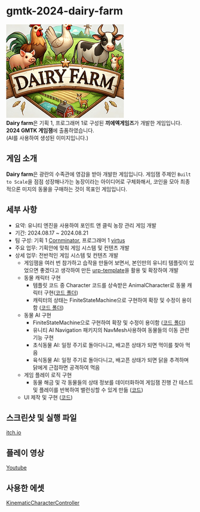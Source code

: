 # gmtk-2024-dairy-farm
![1](https://github.com/virtus2/gmtk-2024-dairy-farm/blob/main/thumbnail.png)  
**Dairy farm**은 기획 1, 프로그래머 1로 구성된 **끼에엑게임즈**가 개발한 게임입니다. **2024 GMTK 게임잼**에 출품하였습니다.  
(AI를 사용하여 생성된 이미지입니다.)  

## 게임 소개
**Dairy farm**은 광란의 수족관에 영감을 받아 개발한 게임입니다. 게임잼 주제인 `Built to Scale`을 점점 성장해나가는 농장이라는 아이디어로 구체화해서, 코인을 모아 최종적으론 미지의 동물을 구매하는 것이 목표인 게임입니다.

## 세부 사항
- 요약: 유니티 엔진을 사용하여 포인트 앤 클릭 농장 관리 게임 개발
- 기간: 2024.08.17 ~ 2024.08.21
- 팀 구성: 기획 1 [Cornminator](https://github.com/cornminator), 프로그래머 1 [virtus](https://github.com/virtus2)
- 주요 업무: 기획안에 맞춰 게임 시스템 및 컨텐츠 개발
- 상세 업무: 전반적인 게임 시스템 및 컨텐츠 개발
    - 게임잼을 여러 번 참가하고 습작을 만들어 보면서, 본인만의 유니티 템플릿이 있었으면 좋겠다고 생각하여 만든 [urp-template](https://github.com/virtus2/urp-template)을 활용 및 확장하여 개발
    - 동물 캐릭터 구현
         - 템플릿 코드 중 Character 코드를 상속받은 AnimalCharacter로 동물 캐릭터 구현([코드 폴더](https://github.com/virtus2/gmtk-2024-dairy-farm/tree/main/Assets/Scripts/Character))
         - 캐릭터의 상태는 FiniteStateMachine으로 구현하여 확장 및 수정이 용이함 ([코드 폴더](https://github.com/virtus2/gmtk-2024-dairy-farm/tree/main/Assets/Scripts/Character/States))
    - 동물 AI 구현
         - FiniteStateMachine으로 구현하여 확장 및 수정이 용이함 ([코드 폴더](https://github.com/virtus2/gmtk-2024-dairy-farm/tree/main/Assets/Scripts/AI/States))
         - 유니티 AI Navigation 패키지의 NavMesh사용하여 동물들의 이동 관련 기능 구현
         - 초식동물 AI: 일정 주기로 돌아다니고, 배고픈 상태가 되면 먹이를 찾아 먹음
         - 육식동물 AI: 일정 주기로 돌아다니고, 배고픈 상태가 되면 닭을 추격하며 닭에게 근접하면 공격하여 먹음
    - 게임 플레이 로직 구현
         - 동물 해금 및 각 동물들의 상태 정보를 데이터화하여 게임잼 진행 간 테스트 및 플레이를 반복하여 밸런싱할 수 있게 만듦 ([코드](https://github.com/virtus2/gmtk-2024-dairy-farm/blob/main/Assets/Scripts/ScriptableObject/AnimalData.cs))
    - UI 제작 및 구현 ([코드](https://github.com/virtus2/gmtk-2024-dairy-farm/tree/main/Assets/Scripts/UI))
    

## 스크린샷 및 실행 파일
[itch.io](https://corn97.itch.io/dairy-farm)

## 플레이 영상
[Youtube](https://youtu.be/c-4x2M5OQtA?si=bx8Zlcbs683UPAdK)

## 사용한 에셋
[KinematicCharacterController](https://assetstore.unity.com/packages/tools/physics/kinematic-character-controller)
 
